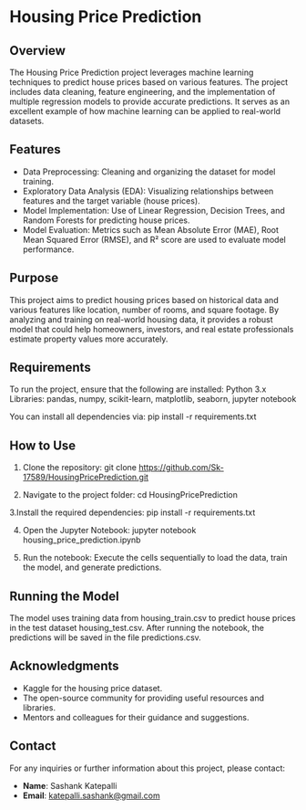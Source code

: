 # Housing Price Prediction

## Overview
The Housing Price Prediction project leverages machine learning techniques to predict house prices based on various features. The project includes data cleaning, feature engineering, and the implementation of multiple regression models to provide accurate predictions. It serves as an excellent example of how machine learning can be applied to real-world datasets.

## Features
- Data Preprocessing: Cleaning and organizing the dataset for model training.
- Exploratory Data Analysis (EDA): Visualizing relationships between features and the target variable (house prices).
- Model Implementation: Use of Linear Regression, Decision Trees, and Random Forests for predicting house prices.
- Model Evaluation: Metrics such as Mean Absolute Error (MAE), Root Mean Squared Error (RMSE), and R² score are used to evaluate model performance.

## Purpose
This project aims to predict housing prices based on historical data and various features like location, number of rooms, and square footage. By analyzing and training on real-world housing data, it provides a robust model that could help homeowners, investors, and real estate professionals estimate property values more accurately.

## Requirements
To run the project, ensure that the following are installed:
Python 3.x
Libraries: pandas, numpy, scikit-learn, matplotlib, seaborn, jupyter notebook

You can install all dependencies via:
pip install -r requirements.txt

## How to Use
1. Clone the repository:
   git clone https://github.com/Sk-17589/HousingPricePrediction.git

3. Navigate to the project folder:
   cd HousingPricePrediction

3.Install the required dependencies:
   pip install -r requirements.txt

4. Open the Jupyter Notebook:
   jupyter notebook housing_price_prediction.ipynb

5. Run the notebook: Execute the cells sequentially to load the data, train the model, and generate predictions.

## Running the Model
The model uses training data from housing_train.csv to predict house prices in the test dataset housing_test.csv. After running the notebook, the predictions will be saved in the file predictions.csv.

## Acknowledgments
- Kaggle for the housing price dataset.
- The open-source community for providing useful resources and libraries.
- Mentors and colleagues for their guidance and suggestions.

## Contact
For any inquiries or further information about this project, please contact:
- **Name**: Sashank Katepalli
- **Email**: katepalli.sashank@gmail.com
